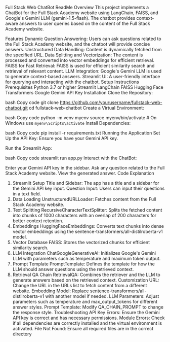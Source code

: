 Full Stack Web ChatBot ReadMe
Overview
This project implements a ChatBot for the Full Stack Academy website using LangChain, FAISS, and Google's Gemini LLM (gemini-1.5-flash). The chatbot provides context-aware answers to user queries based on the content of the Full Stack Academy website.

Features
Dynamic Question Answering: Users can ask questions related to the Full Stack Academy website, and the chatbot will provide concise answers.
Unstructured Data Handling: Content is dynamically fetched from the specified URL.
Data Splitting and Vectorization: The content is processed and converted into vector embeddings for efficient retrieval.
FAISS for Fast Retrieval: FAISS is used for efficient similarity search and retrieval of relevant content.
LLM Integration: Google's Gemini LLM is used to generate context-based answers.
Streamlit UI: A user-friendly interface for querying and interacting with the chatbot.
Setup Instructions
Prerequisites
Python 3.7 or higher
Streamlit
LangChain
FAISS
Hugging Face Transformers
Google Gemini API Key
Installation
Clone the Repository:

bash
Copy code
git clone https://github.com/yourusername/fullstack-web-chatbot.git
cd fullstack-web-chatbot
Create a Virtual Environment:

bash
Copy code
python -m venv myenv
source myenv/bin/activate   # On Windows use `myenv\Scripts\activate`
Install Dependencies:

bash
Copy code
pip install -r requirements.txt
Running the Application
Set Up the API Key: Ensure you have your Gemini API key.

Run the Streamlit App:

bash
Copy code
streamlit run app.py
Interact with the ChatBot:

Enter your Gemini API key in the sidebar.
Ask any question related to the Full Stack Academy website.
View the generated answer.
Code Explanation
1. Streamlit Setup
Title and Sidebar: The app has a title and a sidebar for the Gemini API key input.
Question Input: Users can input their questions in a text field.
2. Data Loading
UnstructuredURLLoader: Fetches content from the Full Stack Academy website.
3. Text Splitting
RecursiveCharacterTextSplitter: Splits the fetched content into chunks of 1000 characters with an overlap of 200 characters for better context retention.
4. Embeddings
HuggingFaceEmbeddings: Converts text chunks into dense vector embeddings using the sentence-transformers/all-distilroberta-v1 model.
5. Vector Database
FAISS: Stores the vectorized chunks for efficient similarity search.
6. LLM Integration
ChatGoogleGenerativeAI: Initializes Google's Gemini LLM with parameters such as temperature and maximum token output.
7. Prompt Template
PromptTemplate: Defines the template for how the LLM should answer questions using the retrieved context.
8. Retrieval QA Chain
RetrievalQA: Combines the retriever and the LLM to generate answers based on the retrieved context.
Customization
URL: Change the URL in the URLs list to fetch content from a different website.
Embedding Model: Replace sentence-transformers/all-distilroberta-v1 with another model if needed.
LLM Parameters: Adjust parameters such as temperature and max_output_tokens for different answer styles.
Prompt Template: Modify QA_CHAIN_PROMPT to change the response style.
Troubleshooting
API Key Errors: Ensure the Gemini API key is correct and has necessary permissions.
Module Errors: Check if all dependencies are correctly installed and the virtual environment is activated.
File Not Found: Ensure all required files are in the correct directory